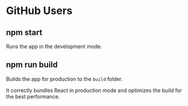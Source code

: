 # GitHub Users

## npm start

Runs the app in the development mode.

## npm run build

Builds the app for production to the `build` folder.

It correctly bundles React in production mode and optimizes the build for the best performance.
